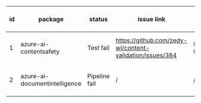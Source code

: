 
| id | package | status | issue link | created date of issue | update date of issue | run date of pipeline | pipeline run link |
|----|---------|--------|------------|-----------------------|----------------------| ---------------------| ----------------- |
| 1 | azure-ai-contentsafety | Test fail | https://github.com/zedy-wj/content-validation/issues/384 | 03/17/2025 06:42:04 | 03/17/2025 09:08:53 | 3/17/2025 9:29:41 AM | https://dev.azure.com/test-organi/content-validation-automation/_build/results?buildId=19 |
| 2 | azure-ai-documentintelligence | Pipeline fail | / | / | / | 3/17/2025 9:29:41 AM | https://dev.azure.com/test-organi/content-validation-automation/_build/results?buildId=19 |